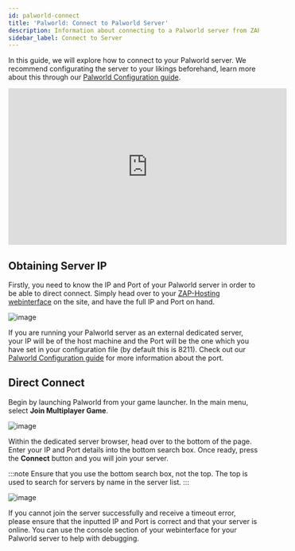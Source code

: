 ```yaml
---
id: palworld-connect
title: 'Palworld: Connect to Palworld Server'
description: Information about connecting to a Palworld server from ZAP-Hosting - ZAP-Hosting.com documentation
sidebar_label: Connect to Server
---
```


In this guide, we will explore how to connect to your Palworld server. We recommend configurating the server to your likings beforehand, learn more about this through our [Palworld Configuration guide](palworld-configuration.md).

<iframe width="560" height="315" src="https://www.youtube.com/embed/SDZC4-FEdNM" title="YouTube video player" frameborder="0" allow="accelerometer; autoplay; clipboard-write; encrypted-media; gyroscope; picture-in-picture" allowfullscreen></iframe>

## Obtaining Server IP

Firstly, you need to know the IP and Port of your Palworld server in order to be able to direct connect. Simply head over to your [ZAP-Hosting webinterface](https://zap-hosting.com/en/customer/) on the site, and have the full IP and Port on hand.

![image](https://github.com/zaphosting/docs/assets/42719082/62bcad5b-064c-45cd-a7f0-406a1148b15c)

If you are running your Palworld server as an external dedicated server, your IP will be of the host machine and the Port will be the one which you have set in your configuration file (by default this is 8211). Check out our [Palworld Configuration guide](palworld-configuration.md) for more information about the port.

## Direct Connect

Begin by launching Palworld from your game launcher. In the main menu, select **Join Multiplayer Game**.

![image](https://github.com/zaphosting/docs/assets/42719082/fefc7ead-5098-4bdb-aa56-c9d78673d7e8)

Within the dedicated server browser, head over to the bottom of the page. Enter your IP and Port details into the bottom search box. Once ready, press the **Connect** button and you will join your server.

:::note
Ensure that you use the bottom search box, not the top. The top is used to search for servers by name in the server list.
:::

![image](https://github.com/zaphosting/docs/assets/42719082/ae31ddee-8992-486a-aef3-e6e4d115f018)

If you cannot join the server successfully and receive a timeout error, please ensure that the inputted IP and Port is correct and that your server is online. You can use the console section of your webinterface for your Palworld server to help with debugging.